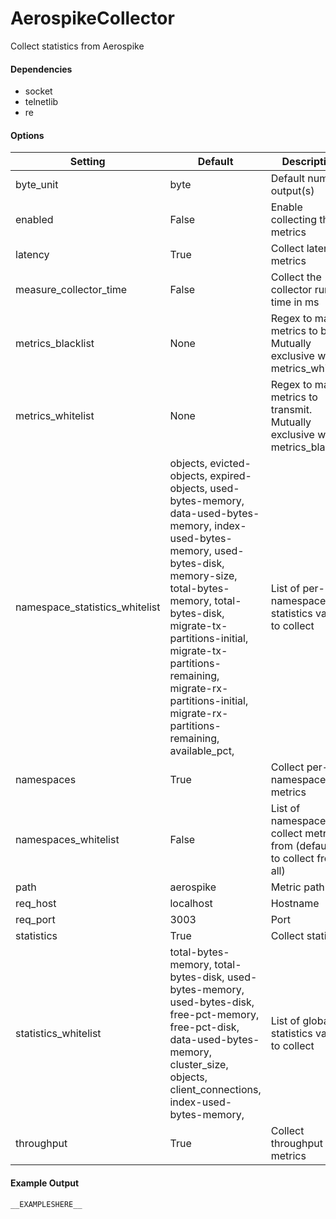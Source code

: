 <!--This file was generated from the python source
Please edit the source to make changes
-->
AerospikeCollector
=====

Collect statistics from Aerospike

#### Dependencies

 * socket
 * telnetlib
 * re



#### Options

Setting | Default | Description | Type
--------|---------|-------------|-----
byte_unit | byte | Default numeric output(s) | str
enabled | False | Enable collecting these metrics | bool
latency | True | Collect latency metrics | bool
measure_collector_time | False | Collect the collector run time in ms | bool
metrics_blacklist | None | Regex to match metrics to block. Mutually exclusive with metrics_whitelist | NoneType
metrics_whitelist | None | Regex to match metrics to transmit. Mutually exclusive with metrics_blacklist | NoneType
namespace_statistics_whitelist | objects, evicted-objects, expired-objects, used-bytes-memory, data-used-bytes-memory, index-used-bytes-memory, used-bytes-disk, memory-size, total-bytes-memory, total-bytes-disk, migrate-tx-partitions-initial, migrate-tx-partitions-remaining, migrate-rx-partitions-initial, migrate-rx-partitions-remaining, available_pct, | List of per-namespace statistics values to collect | list
namespaces | True | Collect per-namespace metrics | bool
namespaces_whitelist | False | List of namespaces to collect metrics from (default is to collect from all) | bool
path | aerospike | Metric path | str
req_host | localhost | Hostname | str
req_port | 3003 | Port | int
statistics | True | Collect statistics | bool
statistics_whitelist | total-bytes-memory, total-bytes-disk, used-bytes-memory, used-bytes-disk, free-pct-memory, free-pct-disk, data-used-bytes-memory, cluster_size, objects, client_connections, index-used-bytes-memory, | List of global statistics values to collect | list
throughput | True | Collect throughput metrics | bool

#### Example Output

```
__EXAMPLESHERE__
```


